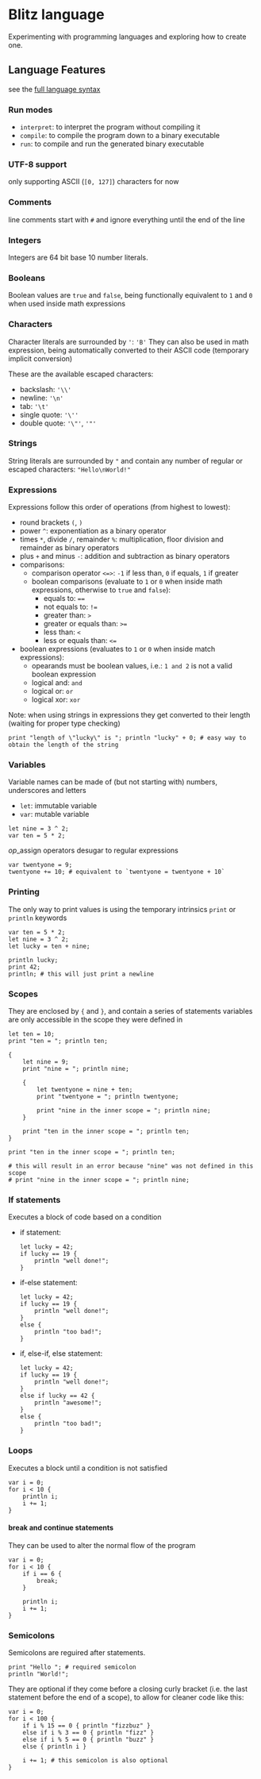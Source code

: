 # Blitz language

Experimenting with programming languages and exploring how to create one.

## Language Features

see the [full language syntax](SYNTAX.ebnf)

### Run modes

- `interpret`: to interpret the program without compiling it
- `compile`: to compile the program down to a binary executable
- `run`: to compile and run the generated binary executable

### UTF-8 support

only supporting ASCII (`[0, 127]`) characters for now

### Comments

line comments start with `#` and ignore everything until the end of the line

### Integers

Integers are 64 bit base 10 number literals.

### Booleans

Boolean values are `true` and `false`, being functionally equivalent to `1` and `0` when used inside math expressions

### Characters

Character literals are surrounded by `'`: `'B'`
They can also be used in math expression, being automatically converted to their ASCII code (temporary implicit conversion)

These are the available escaped characters:

- backslash: `'\\'`
- newline: `'\n'`
- tab: `'\t'`
- single quote: `'\''`
- double quote: `'\"'`, `'"'`

### Strings

String literals are surrounded by `"` and contain any number of regular or escaped characters: `"Hello\nWorld!"`

### Expressions

Expressions follow this order of operations (from highest to lowest):

- round brackets `(`, `)`
- power `^`: exponentiation as a binary operator
- times `*`, divide `/`, remainder `%`: multiplication, floor division and remainder as binary operators
- plus `+` and minus `-`: addition and subtraction as binary operators
- comparisons:
    - comparison operator `<=>`: `-1` if less than, `0` if equals, `1` if greater
    - boolean comparisons (evaluate to `1` or `0` when inside math expressions, otherwise to `true` and `false`):
        - equals to: `==`
        - not equals to: `!=`
        - greater than: `>`
        - greater or equals than: `>=`
        - less than: `<`
        - less or equals than: `<=`
- boolean expressions (evaluates to `1` or `0` when inside match expressions):
    - opearands must be boolean values, i.e.: `1 and 2` is not a valid boolean expression
    - logical and: `and`
    - logical or: `or`
    - logical xor: `xor`

Note: when using strings in expressions they get converted to their length (waiting for proper type checking)

```blitz
print "length of \"lucky\" is "; println "lucky" + 0; # easy way to obtain the length of the string
```

### Variables

Variable names can be made of (but not starting with) numbers, underscores and letters

- `let`: immutable variable
- `var`: mutable variable

``` blitz
let nine = 3 ^ 2;
var ten = 5 * 2;
```

*op*_assign operators desugar to regular expressions

```blitz
var twentyone = 9;
twentyone += 10; # equivalent to `twentyone = twentyone + 10`
```

### Printing

The only way to print values is using the temporary intrinsics `print` or `println` keywords

``` blitz
var ten = 5 * 2;
let nine = 3 ^ 2;
let lucky = ten + nine;

println lucky;
print 42;
println; # this will just print a newline
```

### Scopes

They are enclosed by `{` and `}`, and contain a series of statements
variables are only accessible in the scope they were defined in

```blitz
let ten = 10;
print "ten = "; println ten;

{
    let nine = 9;
    print "nine = "; println nine;

    {
        let twentyone = nine + ten;
        print "twentyone = "; println twentyone;

        print "nine in the inner scope = "; println nine;
    }

    print "ten in the inner scope = "; println ten;
}

print "ten in the inner scope = "; println ten;

# this will result in an error because "nine" was not defined in this scope
# print "nine in the inner scope = "; println nine;
```

### If statements

Executes a block of code based on a condition

- if statement:

    ```blitz
    let lucky = 42;
    if lucky == 19 {
        println "well done!";
    }
    ```

- if-else statement:

    ```blitz
    let lucky = 42;
    if lucky == 19 {
        println "well done!";
    }
    else {
        println "too bad!";
    }
    ```

- if, else-if, else statement:

    ```blitz
    let lucky = 42;
    if lucky == 19 {
        println "well done!";
    }
    else if lucky == 42 {
        println "awesome!";
    }
    else {
        println "too bad!";
    }
    ```

### Loops

Executes a block until a condition is not satisfied

```blitz
var i = 0;
for i < 10 {
    println i;
    i += 1;
}
```

#### break and continue statements

They can be used to alter the normal flow of the program

```blitz
var i = 0;
for i < 10 {
    if i == 6 {
        break;
    }

    println i;
    i += 1;
}
```

### Semicolons

Semicolons are reguired after statements.

```blitz
print "Hello "; # required semicolon
println "World!";

```

They are optional if they come before a closing curly bracket (i.e. the last statement before the end of a scope),
to allow for cleaner code like this:

```blitz
var i = 0;
for i < 100 {
    if i % 15 == 0 { println "fizzbuz" }
    else if i % 3 == 0 { println "fizz" }
    else if i % 5 == 0 { println "buzz" }
    else { println i }

    i += 1; # this semicolon is also optional
}
```
